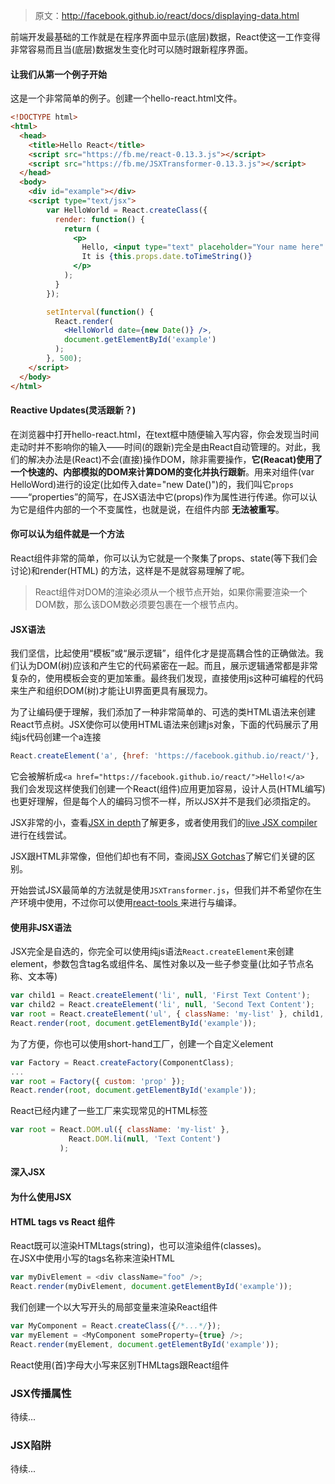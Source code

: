 <!--begin
"title":"[译]「React教程」在程序界面中显示数据",
"subtitle":"前端开发最基础的工作就是在程序界面中显示(底层)数据，React使这一工作变得非常容易而且当(底层)数据发生变化时可以随时跟新程序界面。",
"bgphoto":"#00d8ff",
"publishtime":"2015/05/17",
"category":"",
"preview":""
end-->

>   原文：http://facebook.github.io/react/docs/displaying-data.html

前端开发最基础的工作就是在程序界面中显示(底层)数据，React使这一工作变得非常容易而且当(底层)数据发生变化时可以随时跟新程序界面。

#### 让我们从第一个例子开始
这是一个非常简单的例子。创建一个hello-react.html文件。
``` html
<!DOCTYPE html>
<html>
  <head>
    <title>Hello React</title>
    <script src="https://fb.me/react-0.13.3.js"></script>
    <script src="https://fb.me/JSXTransformer-0.13.3.js"></script>
  </head>
  <body>
    <div id="example"></div>
    <script type="text/jsx">
        var HelloWorld = React.createClass({
          render: function() {
            return (
              <p>
                Hello, <input type="text" placeholder="Your name here" />!
                It is {this.props.date.toTimeString()}
              </p>
            );
          }
        });

        setInterval(function() {
          React.render(
            <HelloWorld date={new Date()} />,
            document.getElementById('example')
          );
        }, 500);
    </script>
  </body>
</html>
```
#### Reactive Updates(灵活跟新？)
在浏览器中打开hello-react.html，在text框中随便输入写内容，你会发现当时间走动时并不影响你的输入——时间(的跟新)完全是由React自动管理的。对此，我们的解决办法是(React)不会(直接)操作DOM，除非需要操作，**它(Reacat)使用了一个快速的、内部模拟的DOM来计算DOM的变化并执行跟新**。用来对组件(var HelloWord)进行的设定(比如传入date="new Date()")的，我们叫它```props```——“properties”的简写，在JSX语法中它(props)作为属性进行传递。你可以认为它是组件内部的一个不变属性，也就是说，在组件内部 **无法被重写**。
#### 你可以认为组件就是一个方法
React组件非常的简单，你可以认为它就是一个聚集了props、state(等下我们会讨论)和render(HTML)
的方法，这样是不是就容易理解了呢。
>   React组件对DOM的渲染必须从一个根节点开始，如果你需要渲染一个DOM数，那么该DOM数必须要包裹在一个根节点内。

#### JSX语法
我们坚信，比起使用“模板”或“展示逻辑”，组件化才是提高耦合性的正确做法。我们认为DOM(树)应该和产生它的代码紧密在一起。而且，展示逻辑通常都是非常复杂的，使用模板会变的更加笨重。最终我们发现，直接使用js这种可编程的代码来生产和组织DOM(树)才能让UI界面更具有展现力。

为了让编码便于理解，我们添加了一种非常简单的、可选的类HTML语法来创建React节点树。JSX使你可以使用HTML语法来创建js对象，下面的代码展示了用纯js代码创建一个a连接
```js
React.createElement('a', {href: 'https://facebook.github.io/react/'}, 'Hello!')
```
它会被解析成```<a href="https://facebook.github.io/react/">Hello!</a>```  
我们会发现这样使我们创建一个React(组件)应用更加容易，设计人员(HTML编写)也更好理解，但是每个人的编码习惯不一样，所以JSX并不是我们必须指定的。 

JSX非常的小，查看[JSX in depth](#jsxindepth)了解更多，或者使用我们的[live JSX compiler](http://facebook.github.io/react/jsx-compiler.html)进行在线尝试。

JSX跟HTML非常像，但他们却也有不同，查阅[JSX Gotchas](#jsxgotchas)了解它们关键的区别。

开始尝试JSX最简单的方法就是使用```JSXTransformer.js```，但我们并不希望你在生产环境中使用，不过你可以使用[react-tools ](https://www.npmjs.com/package/react-tools)来进行与编译。

#### 使用非JSX语法
JSX完全是自选的，你完全可以使用纯js语法```React.createElement```来创建element，参数包含tag名或组件名、属性对象以及一些子参变量(比如子节点名称、文本等)
```js
var child1 = React.createElement('li', null, 'First Text Content');
var child2 = React.createElement('li', null, 'Second Text Content');
var root = React.createElement('ul', { className: 'my-list' }, child1, child2);
React.render(root, document.getElementById('example')); 
```
为了方便，你也可以使用short-hand工厂，创建一个自定义element
```js
var Factory = React.createFactory(ComponentClass);
...
var root = Factory({ custom: 'prop' });
React.render(root, document.getElementById('example'));
```
React已经内建了一些工厂来实现常见的HTML标签
```js
var root = React.DOM.ul({ className: 'my-list' },
             React.DOM.li(null, 'Text Content')
           );
```

#### 深入JSX

#### 为什么使用JSX
#### HTML tags vs React 组件
React既可以渲染HTMLtags(string)，也可以渲染组件(classes)。  
在JSX中使用小写的tags名称来渲染HTML
```js
var myDivElement = <div className="foo" />;
React.render(myDivElement, document.getElementById('example'));
```
我们创建一个以大写开头的局部变量来渲染React组件
```js
var MyComponent = React.createClass({/*...*/});
var myElement = <MyComponent someProperty={true} />;
React.render(myElement, document.getElementById('example'));
```
React使用(首)字母大小写来区别THMLtags跟React组件

### JSX传播属性
待续...
### JSX陷阱
待续...